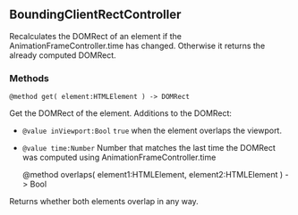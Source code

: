 BoundingClientRectController
----------------------------
Recalculates the DOMRect of an element if the AnimationFrameController.time has changed.
Otherwise it returns the already computed DOMRect.

### Methods

	@method get( element:HTMLElement ) -> DOMRect

Get the DOMRect of the element.
Additions to the DOMRect:

- `@value inViewport:Bool` `true` when the element overlaps the viewport.
- `@value time:Number` Number that matches the last time the DOMRect was computed using AnimationFrameController.time

	@method overlaps( element1:HTMLElement, element2:HTMLElement ) -> Bool

Returns whether both elements overlap in any way.